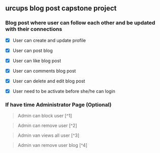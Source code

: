 ## urcups blog post capstone project

### Blog post where user can follow each other and be updated with their connections

- [x] User can create and update profile

- [x] User can post blog

- [x] User can like blog post

- [x] User can comments blog post

- [x] User can delete and edit blog post

- [x] User need to be activate before she/he can login

### If have time Administrator Page (Optional)

> Admin can block user [^1]

> Admin can remove user [^2]

> Admin van views all user [^3]

> Admin van remove user blog [^4]
